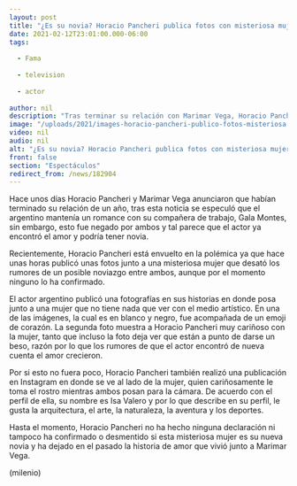 ```yaml
---
layout: post
title: "¿Es su novia? Horacio Pancheri publica fotos con misteriosa mujer"
date: 2021-02-12T23:01:00.000-06:00
tags:
  
  - Fama
  
  - television
  
  - actor
  
author: nil
description: "Tras terminar su relación con Marimar Vega, Horacio Pancheri publicó unas fotos con una misteriosa mujer, ¿es su novia? "
image: "/uploads/2021/images-horacio-pancheri-publico-fotos-misteriosa.jpg"
video: nil
audio: nil
alt: "¿Es su novia? Horacio Pancheri publica fotos con misteriosa mujer"
front: false
section: "Espectáculos"
redirect_from: /news/182904
---
```


Hace unos días Horacio Pancheri y Marimar Vega anunciaron que habían terminado su relación de un año, tras esta noticia se especuló que el argentino mantenía un romance con su compañera de trabajo, Gala Montes, sin embargo, esto fue negado por ambos y tal parece que el actor ya encontró el amor y podría tener novia.

Recientemente, Horacio Pancheri está envuelto en la polémica ya que hace unas horas publicó unas fotos junto a una misteriosa mujer que desató los rumores de un posible noviazgo entre ambos, aunque por el momento ninguno lo ha confirmado. 

El actor argentino publicó una fotografías en sus historias en donde posa junto a una mujer que no tiene nada que ver con el medio artístico. En una de las imágenes, la cual es en blanco y negro, fue acompañada de un emoji de corazón. 
La segunda foto muestra a Horacio Pancheri muy cariñoso con la mujer, tanto que incluso la foto deja ver que están a punto de darse un beso, razón por lo que los rumores de que el actor encontró de nueva cuenta el amor crecieron. 

Por si esto no fuera poco, Horacio Pancheri también realizó una publicación en Instagram en donde se ve al lado de la mujer, quien cariñosamente le toma el rostro mientras ambos posan para la cámara. 
De acuerdo con el perfil de ella, su nombre es Isa Valero y por lo que describe en su perfil, le gusta la arquitectura, el arte, la naturaleza, la aventura y los deportes. 

Hasta el momento, Horacio Pancheri no ha hecho ninguna declaración ni tampoco ha confirmado o desmentido si esta misteriosa mujer es su nueva novia y ha dejado en el pasado la historia de amor que vivió junto a Marimar Vega. 

(milenio)